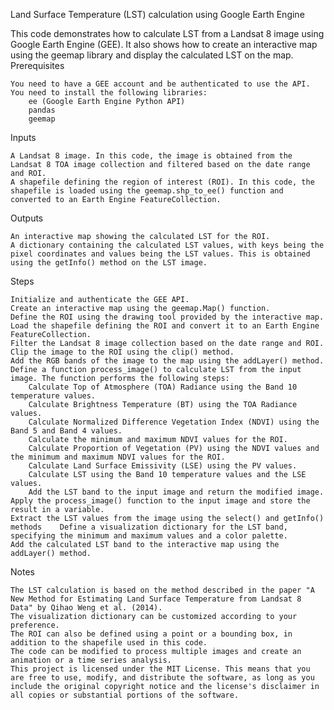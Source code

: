 Land Surface Temperature (LST) calculation using Google Earth Engine

This code demonstrates how to calculate LST from a Landsat 8 image using Google Earth Engine (GEE). It also shows how to create an interactive map using the geemap library and display the calculated LST on the map.
Prerequisites

    You need to have a GEE account and be authenticated to use the API.
    You need to install the following libraries:
        ee (Google Earth Engine Python API)
        pandas
        geemap

Inputs

    A Landsat 8 image. In this code, the image is obtained from the Landsat 8 TOA image collection and filtered based on the date range and ROI.
    A shapefile defining the region of interest (ROI). In this code, the shapefile is loaded using the geemap.shp_to_ee() function and converted to an Earth Engine FeatureCollection.

Outputs

    An interactive map showing the calculated LST for the ROI.
    A dictionary containing the calculated LST values, with keys being the pixel coordinates and values being the LST values. This is obtained using the getInfo() method on the LST image.
    
        
Steps

    Initialize and authenticate the GEE API.
    Create an interactive map using the geemap.Map() function.
    Define the ROI using the drawing tool provided by the interactive map.
    Load the shapefile defining the ROI and convert it to an Earth Engine FeatureCollection.
    Filter the Landsat 8 image collection based on the date range and ROI.
    Clip the image to the ROI using the clip() method.
    Add the RGB bands of the image to the map using the addLayer() method.
    Define a function process_image() to calculate LST from the input image. The function performs the following steps:
        Calculate Top of Atmosphere (TOA) Radiance using the Band 10 temperature values.
        Calculate Brightness Temperature (BT) using the TOA Radiance values.
        Calculate Normalized Difference Vegetation Index (NDVI) using the Band 5 and Band 4 values.
        Calculate the minimum and maximum NDVI values for the ROI.
        Calculate Proportion of Vegetation (PV) using the NDVI values and the minimum and maximum NDVI values for the ROI.
        Calculate Land Surface Emissivity (LSE) using the PV values.
        Calculate LST using the Band 10 temperature values and the LSE values.
        Add the LST band to the input image and return the modified image.
    Apply the process_image() function to the input image and store the result in a variable.
    Extract the LST values from the image using the select() and getInfo() methods    Define a visualization dictionary for the LST band, specifying the minimum and maximum values and a color palette.
    Add the calculated LST band to the interactive map using the addLayer() method.

Notes

    The LST calculation is based on the method described in the paper "A New Method for Estimating Land Surface Temperature from Landsat 8 Data" by Qihao Weng et al. (2014).
    The visualization dictionary can be customized according to your preference.
    The ROI can also be defined using a point or a bounding box, in addition to the shapefile used in this code.
    The code can be modified to process multiple images and create an animation or a time series analysis.
    This project is licensed under the MIT License. This means that you are free to use, modify, and distribute the software, as long as you include the original copyright notice and the license's disclaimer in all copies or substantial portions of the software.